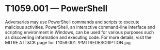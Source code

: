 # T1059.001 — PowerShell
Adversaries may use PowerShell commands and scripts to execute malicious activities. PowerShell, an interactive command-line interface and scripting environment in Windows, can be used for various purposes such as discovering information and executing code. For more details, visit the MITRE ATT&CK page for T1059.001.
!PMITREDESCRIPTION.jpg
